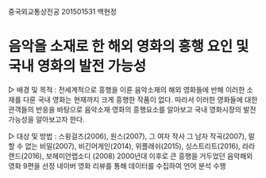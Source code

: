 중국외교통상전공 201501531 백현정

# 음악을 소재로 한 해외 영화의 흥행 요인 및 국내 영화의 발전 가능성 

▷ 배경 및 목적 : 
전세계적으로 흥행을 이룬 음악소재의 해외 영화들에 반해 이러한 소재를 다룬 국내 영화는 현재까지 크게 흥행한 작품이 없다. 
따라서 이러한 영화들에 대한 관객들의 반응을 바탕으로 음악소재 영화의 흥행요소를 알아보고 국내 영화시장의 발전 가능성을 알아보고자 한다.

▷ 대상 및 방법 : 
스윙걸즈(2006), 원스(2007), 그 여자 작사 그 남자 작곡(2007), 말할 수 없는 비밀(2007), 비긴어게인(2014), 위플래쉬(2015), 싱스트리트(2016), 라라랜드(2016), 보헤미안랩소디 (2008)
2000년대 이후로 큰 흥행을 거두었던 음악해외영화 9편을 선정 네이버 영화 리뷰를 통해 데이터를 수집하여 언어 분석 수행

